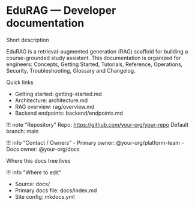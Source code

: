# EduRAG — Developer documentation

Short description

EduRAG is a retrieval-augmented generation (RAG) scaffold for building a course-grounded study assistant. This documentation is organized for engineers: Concepts, Getting Started, Tutorials, Reference, Operations, Security, Troubleshooting, Glossary and Changelog.

Quick links

- Getting started: getting-started.md
- Architecture: architecture.md
- RAG overview: rag/overview.md
- Backend endpoints: backend/endpoints.md

!!! note "Repository"
    Repo: https://github.com/your-org/your-repo
    Default branch: main

!!! info "Contact / Owners"
    - Primary owner: <!-- TODO: replace with GitHub handle --> @your-org/platform-team
    - Docs owner: <!-- TODO: replace with handle --> @your-org/docs

Where this docs tree lives

!!! info "Where to edit"
- Source: docs/
- Primary docs file: docs/index.md
- Site config: mkdocs.yml
